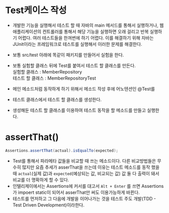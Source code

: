 # Test케이스 작성
* 개발한 기능을 실행해서 테스트 할 때 자바의 main 메서드를 통해서 실행하거나, 웹 애플리케이션의 컨트롤러를 통해서 해당 기능을 실행하면 오래 걸리고 반복 실행하기 어렵다. 여러 테스트들을 한꺼번에 하기 어렵다. 이를 해결하기 위해 자바는 JUnit이라는 프레임워크로 테스트를 실행해서 이러한 문제를 해결한다.

* 보통 src/test 아래에 똑같이 패키지를 만들어서 실험을 한다.
* 보통 실험할 클래스 뒤에 Test를 붙여서 테스트 할 클래스를 만든다.  
실험할 클래스 : MemberRepository  
테스트 할 클래스 : MemberRepositoryTest

* 메인 메소드처럼 동작하게 하기 위해서 메소드 작성 후에 어노텐션인 @Test를 
* 테스트 클래스에서 테스트 할 클래스를 생성한다.
* 생성해둔 테스트 할 클래스를 이용하여 테스트 동작을 할 메소드를 만들고 실행한다.

# assertThat()
```Java
Assertions.assertThat(actual).isEqualTo(expected);
```
* Test를 통해서 파라메타 값들을 비교할 때 쓰는 메소드이다. 다른 비교방법들은 무수히 많지만 요즘 추세가 asserThat을 쓰는데 이유는 테스트 메소드를 동작 했을 때 `actual`(실제 값)과 `expected`(예상되는 값, 비교되는 값) 값 둘 다 출력이 돼서 비교를 더 명확하게 할 수 있다. 
* 인텔리제이에서는 Assertions에 커서를 대고서 `Alt + Enter` 를 쓰면 Assertions가 impoert static이 되어서 asserThat만 써도 이용가능하게 바뀐다.
* 테스트를 먼저하고 그 다음에 개발을 이어나가는 것을 테스트 주도 개발(TDD - Test Driven Development)이라한다.
